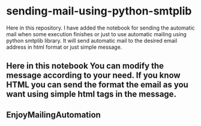 # sending-mail-using-python-smtplib
Here in this repository. I have added the notebook for sending the automatic mail when some execution finishes or just to use automatic mailing using python smtplib library. It will send automatic mail to the desired email address in html format or just simple message.

## Here in this notebook You can modify the message according to your need. If you know HTML you can send the format the email as you want using simple html tags in the message. 

## EnjoyMailingAutomation
